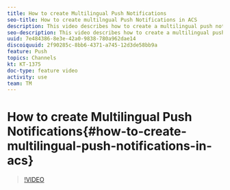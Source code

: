 ```yaml
---
title: How to create Multilingual Push Notifications
seo-title: How to create multilngual Push Notifications in ACS
description: This video describes how to create a multilingual push notification in Adobe Campaign Standard. 
seo-description: This video describes how to create a multilingual push notification in Adobe Campaign Standard.
uuid: 7e484386-8e3e-42a0-9838-780a962dae14
discoiquuid: 2f90285c-8bb6-4371-a745-12d3de58bb9a
feature: Push
topics: Channels
kt: KT-1375
doc-type: feature video
activity: use
team: TM
---
```


# How to create Multilingual Push Notifications{#how-to-create-multilingual-push-notifications-in-acs}

>[!VIDEO](https://video.tv.adobe.com/v/23304?quality=12)
